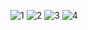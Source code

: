 ![1](https://github.com/DerTsu/config_server/assets/111519104/17cd8681-64cd-4db0-ad29-cdf5d44682bf)
![2](https://github.com/DerTsu/config_server/assets/111519104/2a410b97-e16b-40fb-9850-92d429b39efe)
![3](https://github.com/DerTsu/config_server/assets/111519104/a0633cbf-6d1c-44ab-b57e-f94c67148551)
![4](https://github.com/DerTsu/config_server/assets/111519104/b560f001-2afa-4ba9-87a1-76d9ae0fa223)
